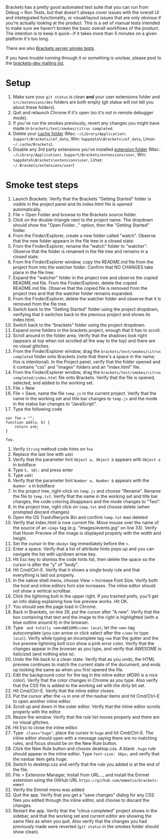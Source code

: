 Brackets has a pretty good automated test suite that you can run from Debug > Run Tests, but that doesn't always cover issues with the overall UI and intetegrated functionality, or visual/layout issues that are only obvious if you're actually looking at the product. This is a set of manual tests intended to make sure we haven't broken the basic overall workflows of the product. The intention is to keep it quick--if it takes more than 5 minutes on a given platform it's too long.

There are also [Brackets server smoke tests](Brackets-Server-Smoke-Tests).

If you have trouble running through it or something is unclear, please post to the [brackets-dev mailing list](http://groups.google.com/group/brackets-dev).

Setup
=====

1. Make sure your ```git status``` is clean **and** your user extensions folder and `src/extensions/dev` folders are both empty (git status will _not_ tell you about these folders).
2. Quit and relaunch Chrome if it's open (so it's *not* in remote debugger mode).
3. If you've run the smokes previously, revert any changes you might have made in `brackets/test/smokes/citrus completed`.
4. Delete your [cache folder](Cache-Folder) (Mac:  `~/Library/Application\ Support/Brackets/cef_data`, Win: `%appdata%\Brackets\cef_data`, Linux: `~/.cache/Brackets`).
5. Disable any 3rd party extensions you've installed [extension folder](Extension-Location) (Mac:  `~/Library/Application\ Support/Brackets/extensions/user`, Win: `%appdata%\Brackets\extensions\user`, Linux: `~/.Brackets/extensions/user`)

Smoke test steps
================

1. Launch Brackets. Verify that the Brackets "Getting Started" folder is visible in the project panel and its index.html file is opened automatically.
1. File > Open Folder and browse to the Brackets source folder.
1. Click on the double-triangle next to the project name. The dropdown should show the "Open Folder..." option, then the "Getting Started" folder.
1. From the Finder/Explorer, create a new folder called "watch". Observe that the new folder appears in the file tree in a closed state.
1. From the Finder/Explorer, rename the "watch" folder to "watcher". Observe that the folder is renamed in the file tree and remains in a closed state.
1. From the Finder/Explorer window, copy the README.md file from the project from into the watcher folder. Confirm that NO CHANGES take place in the file tree.
1. Expand the "watcher" folder in the project tree and observe the copied README.md file. From the Finder/Explorer, delete the copied README.md file. Observe that the copied file is removed from the project tree and that the watcher folder remains expanded.
1. From the Finder/Explorer, delete the watcher folder and observe that it is removed from the file tree. 
1. Switch back to the "Getting Started" folder using the project dropdown, verifying that it switches back to the previous project and shows its index.html.
1. Switch back to the "brackets" folder using the project dropdown.
1. Expand some folders in the brackets project, enough that it has to scroll.
1. Scroll around in the folder area. Verify that the shadows look right (appears at top when not scrolled all the way to the top) and there are no visual glitches.
1. From the Finder/Explorer window, drag the `brackets/test/smokes/citrus completed` folder onto Brackets (note that there's a space in the name; this is intentional). In the Project panel, verify that the folder opened and it contains "css" and "images" folders and an "index.html" file.
1. From the Finder/Explorer window, drag the `brackets/test/smokes/citrus completed/index.html` file onto Brackets. Verify that the file is opened, selected, and added to the working set.
1. File > New
1. File > Save, name the file ``temp.js`` in the current project. Verify that the name in the working set and title bar changes to ``temp.js`` and the mode in the status bar changes to "JavaScript".
1. Type the following code
```
var foo = "";
function add(a, b) {
    return a+b;
}

foo.
```
1. Verify ``String`` method code hints on ``foo``
1. Replace the last line with ``add(``
1. Verify that the parameter hint ``Object a, Object b`` appears with ``Object a`` in boldface
1. Type ``5, 10);`` and press enter
1. Type ``add(``
1. Verify that the parameter hint ``Number a, Number b`` appears with the ``Number a`` in boldface
1. In the project tree, right-click on ``temp.js`` and choose "Rename". Rename the file to ``temp.txt``. Verify that the name in the working set and title bar changes, the code coloring disappears and the mode changes to "Text".
1. In the project tree, right click on ``temp.txt`` and choose delete (when prompted discard changes)
1. Open the OS Trash/Recycle Bin and confirm ``temp.txt`` was deleted
1. Verify that index.html is now current file. Move mouse over the name of the source of an `<img>` tag (e.g. "images/events.jpg" on line 33). Verify that Hover Preview of the image is displayed properly with the width and height.
1. Set the cursor in the `<body>` tag immediately before the `>`.
1. Enter a space. Verify that a list of attribute hints pops up and you can navigate the list with up/down arrow key.
1. Hit Esc key to dismiss the code hints list, then delete the space so the cursor is after the "y" of "body".
1. Hit Cmd/Ctrl-E. Verify that it shows a single body rule and that everything is laid out properly.
1. In the native shell menu, choose View > Increase Font Size. Verify both the host and inline editors font size increases. The inline editor should not show a vertical scrollbar.
1. Click the lightning bolt in the upper right. If you trashed prefs, you'll get an info dialog explaining how live preview works. Hit OK.
1. You should see the page load in Chrome.
1. Back in Brackets, on line 26, put the cursor after "A new". Verify that the box containing that text and the image to the right is highlighted (with a blue outline around it) in the browser.
1. Type ` and totally <em>AWESOME</em> local`; let the `<em>` tag autocomplete (you can arrow or click select after the `</em>` to type `local`). Verify while typing an incomplete tag `<em` that the gutter and the live preview lightning bolt icon show a pink error color. Verify that the changes appear in the browser as you type, and verify that AWESOME is italicized (and nothing else is).
1. Undo the file back to a clean state. Verify that as you undo, the HTML preview continues to match the current state of the document, and ends up looking the same as when you first opened the file.
1. Edit the background color for the <body> tag in the inline editor (#D90 is a nice color). Verify that the color changes in Chrome as you type. Also verify that the CSS file is added to the working set with the dirty bit set.
1. Hit Cmd/Ctrl-E. Verify that the inline editor closes.
1. Put the cursor after the `<a` in one of the navbar items and hit Cmd/Ctrl-E to open another inline editor.
1. Scroll up and down in the outer editor. Verify that the inline editor scrolls properly with the editor.
1. Resize the window. Verify that the rule list moves properly and there are no visual glitches.
1. Hit Esc to close the inline editor.
1. Type ` class="huge"`, place the cursor in `huge` and hit Cmd/Ctrl-E. The inline editor should open with a message saying there are no matching rules, and focus should be on the New Rule button.
1. Click the New Rule button and choose desktop.css. A blank `.huge` rule should appear in the inline editor. Type `font-size: 30px;` and verify that the navbar item gets huge.
1. Switch to desktop.css and verify that the rule you added is at the end of the file.
1. File > Extension Manager, Install from URL..., and install the Emmet extension using the GitHub URL ``https://github.com/emmetio/brackets-emmet``
1. Verify the Emmet menu was added
1. Quit the app. Verify that you get a "save changes" dialog for any CSS files you edited through the inline editor, and choose to discard the changes.
1. Restart the app. Verify that the "citrus completed" project shows in the sidebar, and that the working set and current editor are showing the same files as when you quit. Also verify that the changes you had previously made were reverted (`git status` in the smokes folder should show clean).